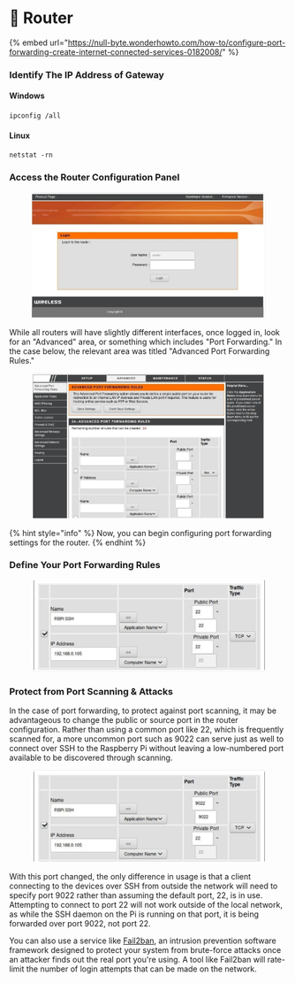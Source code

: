 # 🔄 Router

{% embed url="https://null-byte.wonderhowto.com/how-to/configure-port-forwarding-create-internet-connected-services-0182008/" %}

### Identify The IP Address of Gateway

#### Windows

```
ipconfig /all
```

#### Linux

```
netstat -rn
```



### Access the Router Configuration Panel

<figure><img src="../../.gitbook/assets/image (149).png" alt=""><figcaption></figcaption></figure>

While all routers will have slightly different interfaces, once logged in, look for an "Advanced" area, or something which includes "Port Forwarding." In the case below, the relevant area was titled "Advanced Port Forwarding Rules."

<figure><img src="../../.gitbook/assets/image (150).png" alt=""><figcaption></figcaption></figure>

{% hint style="info" %}
Now, you can begin configuring port forwarding settings for the router.
{% endhint %}

###

### Define Your Port Forwarding Rules

<figure><img src="../../.gitbook/assets/image (148).png" alt=""><figcaption></figcaption></figure>

### Protect from Port Scanning & Attacks

In the case of port forwarding, to protect against port scanning, it may be advantageous to change the public or source port in the router configuration. Rather than using a common port like 22, which is frequently scanned for, a more uncommon port such as 9022 can serve just as well to connect over SSH to the Raspberry Pi without leaving a low-numbered port available to be discovered through scanning.

<figure><img src="../../.gitbook/assets/image (151).png" alt=""><figcaption></figcaption></figure>

With this port changed, the only difference in usage is that a client connecting to the devices over SSH from outside the network will need to specify port 9022 rather than assuming the default port, 22, is in use. Attempting to connect to port 22 will not work outside of the local network, as while the SSH daemon on the Pi is running on that port, it is being forwarded over port 9022, not port 22.

You can also use a service like [Fail2ban](https://www.fail2ban.org/wiki/index.php/Main\_Page), an intrusion prevention software framework designed to protect your system from brute-force attacks once an attacker finds out the real port you're using. A tool like Fail2ban will rate-limit the number of login attempts that can be made on the network.

